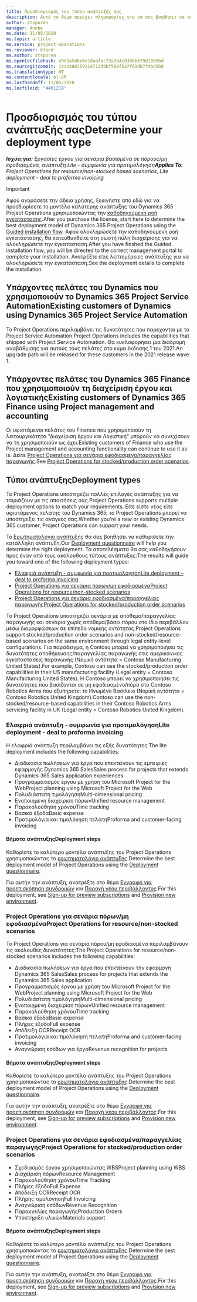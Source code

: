 ```yaml
---
title: Προσδιορισμός του τύπου ανάπτυξής σας
description: Αυτό το θέμα παρέχει πληροφορίες για να σας βοηθήσει να καθορίσετε τον σωστό τύπο ανάπτυξης του Project Operations για την εταιρεία σας.
author: stsporen
manager: Annbe
ms.date: 11/05/2020
ms.topic: article
ms.service: project-operations
ms.reviewer: kfend
ms.author: stsporen
ms.openlocfilehash: e9d3a5d8e6e1daafac72a3b4c0380b679d1869bd
ms.sourcegitcommit: 14aa380759214713d9bf560f5a7f619b7f4bd5b8
ms.translationtype: HT
ms.contentlocale: el-GR
ms.lasthandoff: 11/05/2020
ms.locfileid: "4401218"
---
```

# <a name="determine-your-deployment-type"></a><span data-ttu-id="b52a0-103">Προσδιορισμός του τύπου ανάπτυξής σας</span><span class="sxs-lookup"><span data-stu-id="b52a0-103">Determine your deployment type</span></span>

<span data-ttu-id="b52a0-104">_**Ισχύει για:** Εργασίες έργου για σενάρια βασισμένα σε πόρους/μη εφοδιασμένα, ανάπτυξη Lite - συμφωνία για προτιμολόγηση_</span><span class="sxs-lookup"><span data-stu-id="b52a0-104">_**Applies To:** Project Operations for resource/non-stocked based scenarios, Lite deployment - deal to proforma invoicing_</span></span>

> [!IMPORTANT]
> <span data-ttu-id="b52a0-105">Αφού αγοράσετε την άδεια χρήσης, ξεκινήστε από εδώ για να προσδιορίσετε το μοντέλο καλύτερης ανάπτυξης του Dynamics 365 Project Operations χρησιμοποιώντας την [καθοδηγούμενη ροή εγκατάστασης](https://aka.ms/provisionprojectoperations).</span><span class="sxs-lookup"><span data-stu-id="b52a0-105">After you purchase the license, start here to determine the best deployment model of Dynamics 365 Project Operations using the [Guided installation flow](https://aka.ms/provisionprojectoperations).</span></span>
> <span data-ttu-id="b52a0-106">Αφού ολοκληρώσετε την καθοδηγούμενη ροή εγκατάστασης, θα κατευθυνθείτε στη σωστή πύλη διαχείρισης για να ολοκληρώσετε την εγκατάσταση.</span><span class="sxs-lookup"><span data-stu-id="b52a0-106">After you have finshed the Guided installation flow, you will be directed to the correct management portal to complete your installation.</span></span> <span data-ttu-id="b52a0-107">Ανατρέξτε στις λεπτομέρειες ανάπτυξης για να ολοκληρώσετε την εγκατάσταση.</span><span class="sxs-lookup"><span data-stu-id="b52a0-107">See the deployment details to complete the installation.</span></span>


## <a name="existing-customers-of-dynamics-using-dynamics-365-project-service-automation"></a><span data-ttu-id="b52a0-108">Υπάρχοντες πελάτες του Dynamics που χρησιμοποιούν το Dynamics 365 Project Service Automation</span><span class="sxs-lookup"><span data-stu-id="b52a0-108">Existing customers of Dynamics using Dynamics 365 Project Service Automation</span></span>
<span data-ttu-id="b52a0-109">Το Project Operations περιλαμβάνει τις δυνατότητες που παρέχονται με το Project Service Automation.</span><span class="sxs-lookup"><span data-stu-id="b52a0-109">Project Operations includes the capabilities that shipped with Project Service Automation.</span></span> <span data-ttu-id="b52a0-110">Θα κυκλοφορήσει μια διαδρομή αναβάθμισης για αυτούς τους πελάτες στο κύμα έκδοσης 1 του 2021.</span><span class="sxs-lookup"><span data-stu-id="b52a0-110">An upgrade path will be released for these customers in the 2021 release wave 1.</span></span>

## <a name="existing-customers-of-dynamics-365-finance-using-project-management-and-accounting"></a><span data-ttu-id="b52a0-111">Υπάρχοντες πελάτες του Dynamics 365 Finance που χρησιμοποιούν τη διαχείριση έργου και λογιστικής</span><span class="sxs-lookup"><span data-stu-id="b52a0-111">Existing customers of Dynamics 365 Finance using Project management and accounting</span></span> 

<span data-ttu-id="b52a0-112">Οι υφιστάμενοι πελάτες του Finance που χρησιμοποιούν τη λειτουργικότητα "Διαχείριση έργου και Λογιστική" μπορούν να συνεχίσουν να τη χρησιμοποιούν ως έχει.</span><span class="sxs-lookup"><span data-stu-id="b52a0-112">Existing customers of Finance who use the Project management and accounting functionality can continue to use it as is.</span></span> <span data-ttu-id="b52a0-113">Δείτε [Project Operations για σενάρια εφοδιασμένα/παραγγελίας παραγωγής](#pma).</span><span class="sxs-lookup"><span data-stu-id="b52a0-113">See [Project Operations for stocked/production order scenarios](#pma).</span></span>


## <a name="deployment-types"></a><span data-ttu-id="b52a0-114">Τύποι ανάπτυξης</span><span class="sxs-lookup"><span data-stu-id="b52a0-114">Deployment types</span></span>
<span data-ttu-id="b52a0-115">Το Project Operations υποστηρίζει πολλές επιλογές ανάπτυξης για να ταιριάζουν με τις απαιτήσεις σας.</span><span class="sxs-lookup"><span data-stu-id="b52a0-115">Project Operations supports multiple deployment options to match your requirements.</span></span> <span data-ttu-id="b52a0-116">Είτε είστε νέος είτε υφιστάμενος πελάτης του Dynamics 365, το Project Operations μπορεί να υποστηρίξει τις ανάγκες σας.</span><span class="sxs-lookup"><span data-stu-id="b52a0-116">Whether you're a new or existing Dynamics 365 customer, Project Operations can support your needs.</span></span>

<span data-ttu-id="b52a0-117">Το [Ερωτηματολόγιο ανάπτυξης](https://aka.ms/provisionprojectoperations) θα σας βοηθήσει να καθορίσετε την κατάλληλη ανάπτυξη.</span><span class="sxs-lookup"><span data-stu-id="b52a0-117">Our [Deployment questionnaire](https://aka.ms/provisionprojectoperations) will help you determine the right deployment.</span></span> <span data-ttu-id="b52a0-118">Τα αποτελέσματα θα σας καθοδηγήσουν προς έναν από τους ακόλουθους τύπους ανάπτυξης:</span><span class="sxs-lookup"><span data-stu-id="b52a0-118">The results will guide you toward one of the following deployment types:</span></span>

- [<span data-ttu-id="b52a0-119">Ελαφριά ανάπτυξη - συμφωνία για προτιμολόγηση</span><span class="sxs-lookup"><span data-stu-id="b52a0-119">Lite deployment – deal to proforma invoicing</span></span>](#lite)
- [<span data-ttu-id="b52a0-120">Project Operations για σενάρια πόρων/μη εφοδιασμένα</span><span class="sxs-lookup"><span data-stu-id="b52a0-120">Project Operations for resource/non-stocked scenarios</span></span>](#integrated)
- [<span data-ttu-id="b52a0-121">Project Operations για σενάρια εφοδιασμένα/παραγγελίας παραγωγής</span><span class="sxs-lookup"><span data-stu-id="b52a0-121">Project Operations for stocked/production order scenarios</span></span>](#pma)

<span data-ttu-id="b52a0-122">Το Project Operations υποστηρίζει σενάρια με απόθεμα/παραγγελίας παραγωγής και σενάρια χωρίς απόθεμα/βάσει πόρου στο ίδιο περιβάλλον μέσω διαμορφώσεων σε επίπεδο νομικής οντότητας.</span><span class="sxs-lookup"><span data-stu-id="b52a0-122">Project Operations support stocked/production order scenarios and non-stocked/resource-based scenarios on the same environment through legal entity-level configurations.</span></span> <span data-ttu-id="b52a0-123">Για παράδειγμα, η Contoso μπορεί να χρησιμοποιήσει τις δυνατότητες αποθήκευσης/παραγγελίας παραγωγής στις αμερικάνικες εγκαταστάσεις παραγωγής (Νομική οντότητα = Contoso Manufacturing United States).</span><span class="sxs-lookup"><span data-stu-id="b52a0-123">For example, Contoso can use the stocked/production order capabilities in their US manufacturing facility (Legal entity = Contoso Manufacturing United States).</span></span> <span data-ttu-id="b52a0-124">Η Contoso μπορεί να χρησιμοποιήσει τις δυνατότητες που βασίζονται σε μη εφοδιασμένο/πόρο στο Contoso Robotics Arms που εξυπηρετεί το Ηνωμένο Βασίλειο (Νομική οντότητα = Contoso Robotics United Kingdom).</span><span class="sxs-lookup"><span data-stu-id="b52a0-124">Contoso can use the non-stocked/resource-based capabilities in their Contoso Robotics Arms servicing facility in UK (Legal entity = Contoso Robotics United Kingdom).</span></span>

### <a name="lite-deployment---deal-to-proforma-invoicing"></a><a  name="lite"></a><span data-ttu-id="b52a0-125">Ελαφριά ανάπτυξη - συμφωνία για προτιμολόγηση</span><span class="sxs-lookup"><span data-stu-id="b52a0-125">Lite deployment - deal to proforma invoicing</span></span>

<span data-ttu-id="b52a0-126">Η ελαφριά ανάπτυξη περιλαμβάνει τις εξής δυνατότητες:</span><span class="sxs-lookup"><span data-stu-id="b52a0-126">The lite deployment includes the following capabilities:</span></span>

- <span data-ttu-id="b52a0-127">Διαδικασία πωλήσεων για έργα που επεκτείνουν τις εμπειρίες εφαρμογής Dynamics 365 Sales</span><span class="sxs-lookup"><span data-stu-id="b52a0-127">Sales process for projects that extends Dynamics 365 Sales application experiences</span></span>
- <span data-ttu-id="b52a0-128">Προγραμματισμός έργου με χρήση του Microsoft Project for the Web</span><span class="sxs-lookup"><span data-stu-id="b52a0-128">Project planning using Microsoft Project for the Web</span></span>
- <span data-ttu-id="b52a0-129">Πολυδιάστατη τιμολόγηση</span><span class="sxs-lookup"><span data-stu-id="b52a0-129">Multi-dimensional pricing</span></span>
- <span data-ttu-id="b52a0-130">Ενοποιημένη διαχείριση πόρων</span><span class="sxs-lookup"><span data-stu-id="b52a0-130">Unified resource management</span></span>
- <span data-ttu-id="b52a0-131">Παρακολούθηση χρόνου</span><span class="sxs-lookup"><span data-stu-id="b52a0-131">Time tracking</span></span>
- <span data-ttu-id="b52a0-132">Βασικά έξοδα</span><span class="sxs-lookup"><span data-stu-id="b52a0-132">Basic expense</span></span>
- <span data-ttu-id="b52a0-133">Προτιμολόγια και τιμολόγηση πελάτη</span><span class="sxs-lookup"><span data-stu-id="b52a0-133">Proforma and customer-facing invoicing</span></span> 

#### <a name="deployment-steps"></a><span data-ttu-id="b52a0-134">Βήματα ανάπτυξης</span><span class="sxs-lookup"><span data-stu-id="b52a0-134">Deployment steps</span></span>
<span data-ttu-id="b52a0-135">Καθορίστε το καλύτερο μοντέλο ανάπτυξης του Project Operations χρησιμοποιώντας το [ερωτηματολόγιο ανάπτυξης](https://aka.ms/provisionprojectoperations).</span><span class="sxs-lookup"><span data-stu-id="b52a0-135">Determine the best deployment model of Project Operations using the [Deployment questionnaire](https://aka.ms/provisionprojectoperations).</span></span>

<span data-ttu-id="b52a0-136">Για αυτήν την ανάπτυξη, ανατρέξτε στο θέμα [Εγγραφή για προεπισκόπηση συνδρομών](lite-preview-subscription-sign-up.md) και [Παροχή νέου περιβάλλοντος](lite-deployment.md).</span><span class="sxs-lookup"><span data-stu-id="b52a0-136">For this deployment, see [Sign-up for preview subscriptions](lite-preview-subscription-sign-up.md) and [Provision new environment](lite-deployment.md).</span></span> 


### <a name="project-operations-for-resourcenon-stocked-scenarios"></a><a name="integrated"></a><span data-ttu-id="b52a0-137">Project Operations για σενάρια πόρων/μη εφοδιασμένα</span><span class="sxs-lookup"><span data-stu-id="b52a0-137">Project Operations for resource/non-stocked scenarios</span></span>
<span data-ttu-id="b52a0-138">Το Project Operations για σενάρια πόρου/μη εφοδιασμένα περιλαμβάνουν τις ακόλουθες δυνατότητες:</span><span class="sxs-lookup"><span data-stu-id="b52a0-138">The Project Operations for resource/non-stocked scenarios includes the following capabilities:</span></span>
 
- <span data-ttu-id="b52a0-139">Διαδικασία πωλήσεων για έργα που επεκτείνουν την εφαρμογή Dynamics 365 Sales</span><span class="sxs-lookup"><span data-stu-id="b52a0-139">Sales process for projects that extends the Dynamics 365 Sales application</span></span>
- <span data-ttu-id="b52a0-140">Προγραμματισμός έργου με χρήση του Microsoft Project for the Web</span><span class="sxs-lookup"><span data-stu-id="b52a0-140">Project planning using Microsoft Project for the Web</span></span>
- <span data-ttu-id="b52a0-141">Πολυδιάστατη τιμολόγηση</span><span class="sxs-lookup"><span data-stu-id="b52a0-141">Multi-dimensional pricing</span></span>
- <span data-ttu-id="b52a0-142">Ενοποιημένη διαχείριση πόρων</span><span class="sxs-lookup"><span data-stu-id="b52a0-142">Unified resource management</span></span>
- <span data-ttu-id="b52a0-143">Παρακολούθηση χρόνου</span><span class="sxs-lookup"><span data-stu-id="b52a0-143">Time tracking</span></span>
- <span data-ttu-id="b52a0-144">Βασικά έξοδα</span><span class="sxs-lookup"><span data-stu-id="b52a0-144">Basic expense</span></span>
- <span data-ttu-id="b52a0-145">Πλήρες έξοδο</span><span class="sxs-lookup"><span data-stu-id="b52a0-145">Full expense</span></span>
- <span data-ttu-id="b52a0-146">Απόδειξη OCR</span><span class="sxs-lookup"><span data-stu-id="b52a0-146">Receipt OCR</span></span>
- <span data-ttu-id="b52a0-147">Προτιμολόγια και τιμολόγηση πελάτη</span><span class="sxs-lookup"><span data-stu-id="b52a0-147">Proforma and customer-facing invoicing</span></span> 
- <span data-ttu-id="b52a0-148">Αναγνώριση εσόδων για έργα</span><span class="sxs-lookup"><span data-stu-id="b52a0-148">Revenue recognition for projects</span></span>

#### <a name="deployment-steps"></a><span data-ttu-id="b52a0-149">Βήματα ανάπτυξης</span><span class="sxs-lookup"><span data-stu-id="b52a0-149">Deployment steps</span></span>
<span data-ttu-id="b52a0-150">Καθορίστε το καλύτερο μοντέλο ανάπτυξης του Project Operations χρησιμοποιώντας το [ερωτηματολόγιο ανάπτυξης](https://aka.ms/provisionprojectoperations).</span><span class="sxs-lookup"><span data-stu-id="b52a0-150">Determine the best deployment model of Project Operations using the [Deployment questionnaire](https://aka.ms/provisionprojectoperations).</span></span>

<span data-ttu-id="b52a0-151">Για αυτήν την ανάπτυξη, ανατρέξτε στο θέμα [Εγγραφή για προεπισκόπηση συνδρομών](resource-sign-up-preview-subscription.md) και [Παροχή νέου περιβάλλοντος](resource-provision-new-environment.md).</span><span class="sxs-lookup"><span data-stu-id="b52a0-151">For this deployment, see [Sign-up for preview subscriptions](resource-sign-up-preview-subscription.md) and [Provision new environment](resource-provision-new-environment.md).</span></span> 


### <a name="project-operations-for-stockedproduction-order-scenarios"></a><a name="pma"></a><span data-ttu-id="b52a0-152">Project Operations για σενάρια εφοδιασμένα/παραγγελίας παραγωγής</span><span class="sxs-lookup"><span data-stu-id="b52a0-152">Project Operations for stocked/production order scenarios</span></span>

- <span data-ttu-id="b52a0-153">Σχεδιασμός έργου χρησιμοποιώντας WBS</span><span class="sxs-lookup"><span data-stu-id="b52a0-153">Project planning using WBS</span></span>
- <span data-ttu-id="b52a0-154">Διαχείριση πόρων</span><span class="sxs-lookup"><span data-stu-id="b52a0-154">Resource Management</span></span>
- <span data-ttu-id="b52a0-155">Παρακολούθηση χρόνου</span><span class="sxs-lookup"><span data-stu-id="b52a0-155">Time Tracking</span></span>
- <span data-ttu-id="b52a0-156">Πλήρες έξοδο</span><span class="sxs-lookup"><span data-stu-id="b52a0-156">Full Expense</span></span>
- <span data-ttu-id="b52a0-157">Απόδειξη OCR</span><span class="sxs-lookup"><span data-stu-id="b52a0-157">Receipt OCR</span></span>
- <span data-ttu-id="b52a0-158">Πλήρης τιμολόγηση</span><span class="sxs-lookup"><span data-stu-id="b52a0-158">Full Invoicing</span></span>
- <span data-ttu-id="b52a0-159">Αναγνώριση εσόδων</span><span class="sxs-lookup"><span data-stu-id="b52a0-159">Revenue Recognition</span></span>
- <span data-ttu-id="b52a0-160">Παραγγελίες παραγωγής</span><span class="sxs-lookup"><span data-stu-id="b52a0-160">Production Orders</span></span>
- <span data-ttu-id="b52a0-161">Υποστήριξη υλικών</span><span class="sxs-lookup"><span data-stu-id="b52a0-161">Materials support</span></span>

#### <a name="deployment-steps"></a><span data-ttu-id="b52a0-162">Βήματα ανάπτυξης</span><span class="sxs-lookup"><span data-stu-id="b52a0-162">Deployment steps</span></span>
<span data-ttu-id="b52a0-163">Καθορίστε το καλύτερο μοντέλο ανάπτυξης του Project Operations χρησιμοποιώντας το [ερωτηματολόγιο ανάπτυξης](https://aka.ms/provisionprojectoperations).</span><span class="sxs-lookup"><span data-stu-id="b52a0-163">Determine the best deployment model of Project Operations using the [Deployment questionnaire](https://aka.ms/provisionprojectoperations).</span></span>

<span data-ttu-id="b52a0-164">Για αυτήν την ανάπτυξη, ανατρέξτε στο θέμα [Εγγραφή για προεπισκόπηση συνδρομών](https://docs.microsoft.com/dynamics365/fin-ops-core/dev-itpro/dev-tools/sign-up-preview-subscription?toc=/dynamics365/finance/toc.json) και [Παροχή νέου περιβάλλοντος](https://docs.microsoft.com/dynamics365/fin-ops-core/dev-itpro/deployment/deploy-demo-environment?toc=/dynamics365/finance/toc.json).</span><span class="sxs-lookup"><span data-stu-id="b52a0-164">For this deployment, see [Sign-up for preview subscriptions](https://docs.microsoft.com/dynamics365/fin-ops-core/dev-itpro/dev-tools/sign-up-preview-subscription?toc=/dynamics365/finance/toc.json) and [Provision new environment](https://docs.microsoft.com/dynamics365/fin-ops-core/dev-itpro/deployment/deploy-demo-environment?toc=/dynamics365/finance/toc.json).</span></span> 

